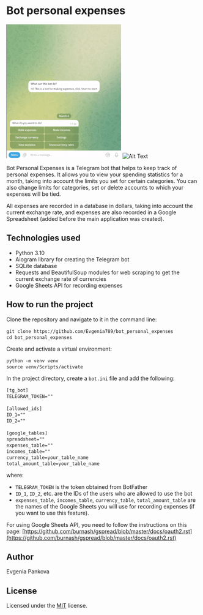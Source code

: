 # Bot personal expenses

![Alt Text](gif\ezgif.com-resize.gif)                ![Alt Text](https://file+.vscode-resource.vscode-cdn.net/c%3A/Dev/bot_personal_expenses/gif/ezgif.com-resize%20(3).gif)

Bot Personal Expenses is a Telegram bot that helps to keep track of personal expenses. It allows you to view your spending statistics for a month, taking into account the limits you set for certain categories. You can also change limits for categories, set or delete accounts to which your expenses will be tied.

All expenses are recorded in a database in dollars, taking into account the current exchange rate, and expenses are also recorded in a Google Spreadsheet (added before the main application was created).

## Technologies used

* Python 3.10
* Aiogram library for creating the Telegram bot
* SQLite database
* Requests and BeautifulSoup modules for web scraping to get the current exchange rate of currencies
* Google Sheets API for recording expenses

## How to run the project

Clone the repository and navigate to it in the command line:

```
git clone https://github.com/Evgenia789/bot_personal_expenses
cd bot_personal_expenses 
```

Create and activate a virtual environment:

```
python -m venv venv
source venv/Scripts/activate
```

In the project directory, create a `bot.ini` file and add the following:

```
[tg_bot]
TELEGRAM_TOKEN=""

[allowed_ids]
ID_1=""
ID_2=""

[google_tables]
spreadsheet=""
expenses_table=""
incomes_table=""
currency_table=your_table_name
total_amount_table=your_table_name

```

where:

* `TELEGRAM_TOKEN` is the token obtained from BotFather
* `ID_1`, `ID_2`, etc. are the IDs of the users who are allowed to use the bot
* `expenses_table`, `incomes_table`, `currency_table`, `total_amount_table` are the names of the Google Sheets you will use for recording expenses (if you want to use this feature).

For using Google Sheets API, you need to follow the instructions on this page: [https://github.com/burnash/gspread/blob/master/docs/oauth2.rst](https://github.com/burnash/gspread/blob/master/docs/oauth2.rst)

## Author

Evgenia Pankova

## License

Licensed under the [MIT](https://github.com/microsoft/vscode/blob/main/LICENSE.txt) license.

